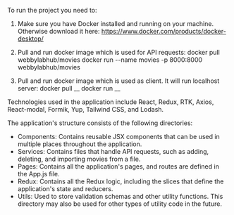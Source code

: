 

To run the project you need to: 

1. Make sure you have Docker installed and running on your machine. 
   Otherwise download it here: 
   https://www.docker.com/products/docker-desktop/

2. Pull and run docker image which is used for API requests:
    docker pull webbylabhub/movies
    docker run --name movies -p 8000:8000 webbylabhub/movies

3. Pull and run docker image which is used as client. It will run localhost server:
   docker pull __
   docker run __

Technologies used in the application include React, Redux, RTK, Axios, React-modal, Formik, Yup, Tailwind CSS, and Lodash.

The application's structure consists of the following directories:

* Components: Contains reusable JSX components that can be used in multiple places throughout the application.
* Services: Contains files that handle API requests, such as adding, deleting, and importing movies from a file.
* Pages: Contains all the application's pages, and routes are defined in the App.js file.
* Redux: Contains all the Redux logic, including the slices that define the application's state and reducers.
* Utils: Used to store validation schemas and other utility functions. This directory may also be used for other types of utility code in the future.






